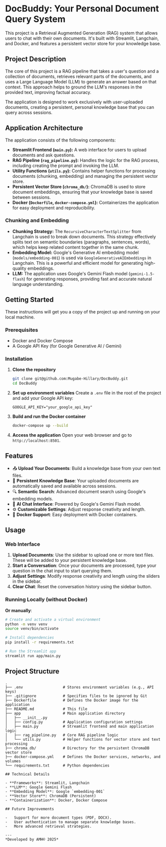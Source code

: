 # DocBuddy: Your Personal Document Query System

This project is a Retrieval Augmented Generation (RAG) system that allows users to chat with their own documents. It's built with Streamlit, Langchain, and Docker, and features a persistent vector store for your knowledge base.

## Project Description

The core of this project is a RAG pipeline that takes a user's question and a collection of documents, retrieves relevant parts of the documents, and uses a Large Language Model (LLM) to generate an answer based on that context. This approach helps to ground the LLM's responses in the provided text, improving factual accuracy.

The application is designed to work exclusively with user-uploaded documents, creating a persistent, personal knowledge base that you can query across sessions.

## Application Architecture

The application consists of the following components:

-   **Streamlit Frontend (`main.py`):** A web interface for users to upload documents and ask questions.
-   **RAG Pipeline (`rag_pipeline.py`):**  Handles the logic for the RAG process, including creating the prompt and invoking the LLM.
-   **Utility Functions (`utils.py`):** Contains helper functions for processing documents (chunking, embedding) and managing the persistent vector store.
-   **Persistent Vector Store (`chroma_db/`):** ChromaDB is used to store document embeddings, ensuring that your knowledge base is saved between sessions.
-   **Docker (`Dockerfile`, `docker-compose.yml`):** Containerizes the application for easy deployment and reproducibility.

### Chunking and Embedding

-   **Chunking Strategy:** The `RecursiveCharacterTextSplitter` from Langchain is used to break down documents. This strategy effectively splits text on semantic boundaries (paragraphs, sentences, words), which helps keep related content together in the same chunk.
-   **Embedding Model:** Google's Generative AI embedding model (`models/embedding-001`) is used via `GoogleGenerativeAIEmbeddings` in Langchain. This is a powerful and efficient model for generating high-quality embeddings.
-   **LLM:** The application uses Google's Gemini Flash model (`gemini-1.5-flash`) for generating responses, providing fast and accurate natural language understanding.

## Getting Started

These instructions will get you a copy of the project up and running on your local machine.

### Prerequisites

-   Docker and Docker Compose
-   A Google API Key (for Google Generative AI / Gemini)

### Installation

1.  **Clone the repository**
    ```bash
    git clone git@github.com:Mugabe-Hillary/DocBuddy.git
    cd DocBuddy
    ```

2.  **Set up environment variables**
    Create a `.env` file in the root of the project and add your Google API key:
    ```
    GOOGLE_API_KEY="your_google_api_key"
    ```

3.  **Build and run the Docker container**
    ```bash
    docker-compose up --build
    ```

4.  **Access the application**
    Open your web browser and go to `http://localhost:8501`.

## Features

- 📤 **Upload Your Documents**: Build a knowledge base from your own text files.
- 💾 **Persistent Knowledge Base**: Your uploaded documents are automatically saved and available across sessions.
- 🔍 **Semantic Search**: Advanced document search using Google's embedding models.
- 🤖 **AI Chat Interface**: Powered by Google's Gemini Flash model.
- ⚙️ **Customizable Settings**: Adjust response creativity and length.
- 🐳 **Docker Support**: Easy deployment with Docker containers.

## Usage

### Web Interface

1. **Upload Documents**: Use the sidebar to upload one or more text files. These will be added to your persistent knowledge base.
2. **Start a Conversation**: Once your documents are processed, type your question in the chat input to start querying them.
3. **Adjust Settings**: Modify response creativity and length using the sliders in the sidebar.
4. **Clear Chat**: Reset the conversation history using the sidebar button.

### Running Locally (without Docker)

   **Or manually**:
   ```bash
   # Create and activate a virtual environment
   python -m venv venv
   source venv/bin/activate

   # Install dependencies
   pip install -r requirements.txt

   # Run the Streamlit app
   streamlit run app/main.py
   ```

## Project Structure
```
.
├── .env                  # Stores environment variables (e.g., API keys)
├── .gitignore            # Specifies files to be ignored by Git
├── Dockerfile            # Defines the Docker image for the application
├── README.md             # This file
├── app                   # Main application directory
│   ├── __init__.py
│   ├── config.py         # Application configuration settings
│   ├── main.py           # Streamlit frontend and main application logic
│   ├── rag_pipeline.py   # Core RAG pipeline logic
│   └── utils.py          # Helper functions for vector store and text processing
├── chroma_db/            # Directory for the persistent ChromaDB vector store
├── docker-compose.yml    # Defines the Docker services, networks, and volumes
└── requirements.txt      # Python dependencies

## Technical Details

- **Frameworks**: Streamlit, Langchain
- **LLM**: Google Gemini Flash
- **Embedding Model**: Google `embedding-001`
- **Vector Store**: ChromaDB (Persistent)
- **Containerization**: Docker, Docker Compose

## Future Improvements

-   Support for more document types (PDF, DOCX).
-   User authentication to manage separate knowledge bases.
-   More advanced retrieval strategies.

---
*Developed by AMH© 2025*
